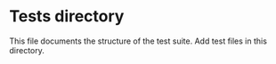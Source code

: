 # Tests directory

This file documents the structure of the test suite. Add test files in this directory.
